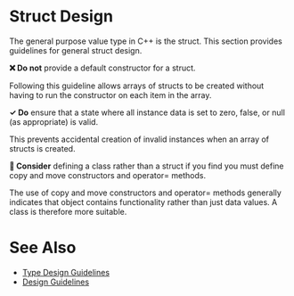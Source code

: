 # Struct Design

The general purpose value type in C++ is the struct. This section provides guidelines for general struct design.

**❌ Do not** provide a default constructor for a struct.

Following this guideline allows arrays of structs to be created without having to run the constructor on each
item in the array.

**✓ Do** ensure that a state where all instance data is set to zero, false, or null (as appropriate) is valid.

This prevents accidental creation of invalid instances when an array of structs is created.

**🤔 Consider** defining a class rather than a struct if you find you must define copy and move constructors and operator= methods.

The use of copy and move constructors and operator= methods generally indicates that object contains functionality
rather than just data values. A class is therefore more suitable.

# See Also

* [Type Design Guidelines](type_design_guidelines.md)
* [Design Guidelines](design_guidelines.md)